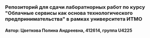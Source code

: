 ### Репозиторий для сдачи лаборатнорных работ по курсу "Облачные сервисы как основа технологического предпринимательства" в рамках университета ИТМО
#### Автор: Цветкова Полина Андреевна, 412614, группа U4225
